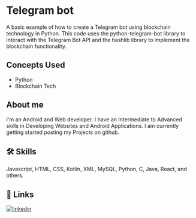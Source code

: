 
# Telegram bot

A basic example of how to create a Telegram bot using blockchain technology in Python. This code uses the python-telegram-bot library to interact with the Telegram Bot API and the hashlib library to implement the blockchain functionality.


## Concepts Used
* Python
* Blockchain Tech
## About me

I'm an Android and Web developer. I have an Intermediate to Advanced skills in Developing Websites and Android Applications. I am currently getting started posting my Projects on github.
## 🛠 Skills
Javascript, HTML, CSS, Kotlin, XML, MySQL, Python, C, Java, React, and others.


## 🔗 Links
[![linkedin](https://img.shields.io/badge/linkedin-0A66C2?style=for-the-badge&logo=linkedin&logoColor=white)](https://www.linkedin.com/in/abeye-tewodros-3957521b6/)


